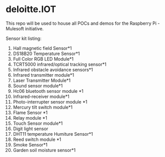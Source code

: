 # deloitte.IOT
This repo will be used to house all POCs and demos for the Raspberry Pi - Mulesoft initiative. 

Sensor kit listing:
1) Hall magnetic field Sensor*1
2) DS18B20 Temperature Sensor*1 
3) Full Color RGB LED Module*1 
4) TCRT5000 infrared/optical tracking sensor*1 
5) Infrared obstacle avoidance sensors*1 
6) Infrared transmitter module*1
7) Laser Transmitter Module*1 
8) Sound sensor module*1
9) Hc06 bluetooth sensor module *1
10) Infrared-receiver module*1 
11) Photo-interrupter sensor module *1
12) Mercury tilt switch module*1 
13) Flame Sensor *1
14) Relay module *1
15) Touch Sensor module*1 
16) Digit light sensor 
17) DHT11 temperature Humiture Sensor*1 
18) Reed switch module *1
19) Smoke Sensor*1
20) Garden soil moisture sensor*1
